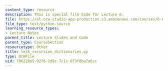 ```yaml
---
content_type: resource
description: This is special file Code for Lecture 6.
file: https://ol-ocw-studio-app-production.s3.amazonaws.com/courses/6-0001-introduction-to-computer-science-and-programming-in-python-fall-2016/706228e592761d9c7c1c073f8ba7a6cc_lec6_recursion_dictionaries.py
file_type: text/python-source
learning_resource_types:
- Lecture Notes
parent_title: Lecture Slides and Code
parent_type: CourseSection
resourcetype: Other
title: lec6_recursion_dictionaries.py
type: OCWFile
uid: 706228e5-9276-1d9c-7c1c-073f8ba7a6cc
---
```

